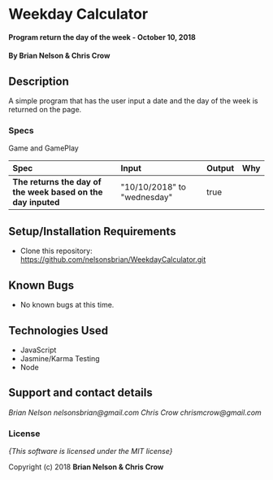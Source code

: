 # Weekday Calculator

#### Program return the day of the week - October 10, 2018

#### By **Brian Nelson** & **Chris Crow**

## Description

A simple program that has the user input a date and the day of the week is returned on the page.

### Specs    

Game and GamePlay

| Spec | Input | Output | Why |
| :-------------     | :------------- | :------------- | :----------- |
| **The returns the day of the week based on the day inputed** | "10/10/2018" to "wednesday" | true |  |



## Setup/Installation Requirements

* Clone this repository: https://github.com/nelsonsbrian/WeekdayCalculator.git

## Known Bugs
* No known bugs at this time.

## Technologies Used
* JavaScript
* Jasmine/Karma Testing
* Node


## Support and contact details

_Brian Nelson nelsonsbrian@gmail.com_
_Chris Crow chrismcrow@gmail.com_

### License

*{This software is licensed under the MIT license}*

Copyright (c) 2018 **Brian Nelson & Chris Crow** 